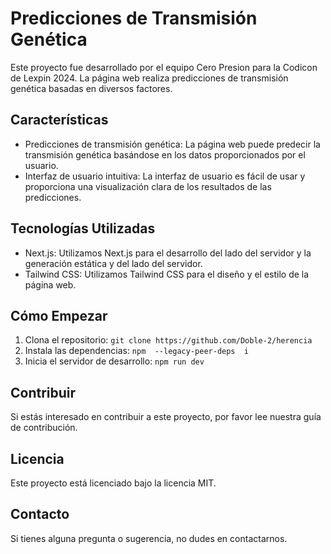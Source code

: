 # Predicciones de Transmisión Genética

Este proyecto fue desarrollado por el equipo Cero Presion para la Codicon de Lexpin 2024. La página web realiza predicciones de transmisión genética basadas en diversos factores.

## Características

- Predicciones de transmisión genética: La página web puede predecir la transmisión genética basándose en los datos proporcionados por el usuario.
- Interfaz de usuario intuitiva: La interfaz de usuario es fácil de usar y proporciona una visualización clara de los resultados de las predicciones.

## Tecnologías Utilizadas

- Next.js: Utilizamos Next.js para el desarrollo del lado del servidor y la generación estática y del lado del servidor.
- Tailwind CSS: Utilizamos Tailwind CSS para el diseño y el estilo de la página web.

## Cómo Empezar

1. Clona el repositorio: `git clone https://github.com/Doble-2/herencia`
2. Instala las dependencias: `npm  --legacy-peer-deps  i`
3. Inicia el servidor de desarrollo: `npm run dev`

## Contribuir

Si estás interesado en contribuir a este proyecto, por favor lee nuestra guía de contribución.

## Licencia

Este proyecto está licenciado bajo la licencia MIT.

## Contacto

Si tienes alguna pregunta o sugerencia, no dudes en contactarnos.